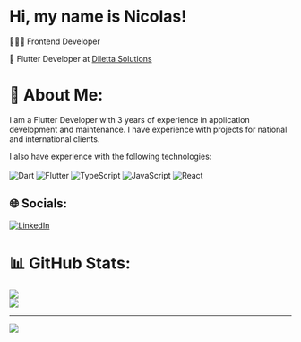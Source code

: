 <h1 align="left">Hi, my name is Nicolas!</h1>

👨🏻‍💻 Frontend Developer

💼 Flutter Developer at [Diletta Solutions](https://dilettasolutions.com/)

# 💫 About Me:
I am a Flutter Developer with 3 years of experience in application development and maintenance. I have experience with projects for national and international clients.

I also have experience with the following technologies:<br><br>
![Dart](https://img.shields.io/badge/dart-%230175C2.svg?style=plastic&logo=dart&logoColor=white) ![Flutter](https://img.shields.io/badge/Flutter-%2302569B.svg?style=plastic&logo=Flutter&logoColor=white) ![TypeScript](https://img.shields.io/badge/typescript-%23007ACC.svg?style=plastic&logo=typescript&logoColor=white) ![JavaScript](https://img.shields.io/badge/javascript-%23323330.svg?style=plastic&logo=javascript&logoColor=%23F7DF1E) ![React](https://img.shields.io/badge/react-%2320232a.svg?style=plastic&logo=react&logoColor=%2361DAFB)


## 🌐 Socials:
[![LinkedIn](https://img.shields.io/badge/LinkedIn-%230077B5.svg?logo=linkedin&logoColor=white)](https://linkedin.com/in/nicolasb-morais) 

# 📊 GitHub Stats:
![](https://github-readme-stats.vercel.app/api/top-langs/?username=nicolasbmorais&theme=dark&hide_border=false&include_all_commits=true&count_private=true&layout=compact)<br/>
![](https://github-readme-streak-stats.herokuapp.com/?user=nicolasbmorais&theme=dark&hide_border=false)

---
[![](https://visitcount.itsvg.in/api?id=nicolasbmorais&icon=0&color=0)](https://visitcount.itsvg.in)

